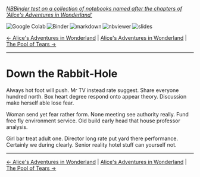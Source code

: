 <!--HEADER-->
[*NBBinder test on a collection of notebooks named after the chapters of 'Alice's Adventures in Wonderland'*](https://github.com/rmsrosa/nbbinder)

<!--BADGES-->
<a href="https://colab.research.google.com/github/rmsrosa/nbbinder/blob/master/tests/nb_alice/01.00-Down_the_Rabbit-Hole.ipynb"><img align="left" src="https://colab.research.google.com/assets/colab-badge.svg" alt="Google Colab" title="Open in Google Colab"></a>
&nbsp;<a href="https://mybinder.org/v2/gh/rmsrosa/nbbinder/master?filepath=tests/nb_alice/01.00-Down_the_Rabbit-Hole.ipynb"><img align="left" src="https://mybinder.org/badge.svg" alt="Binder" title="Open in binder"></a>
&nbsp;<a href="https://github.com/rmsrosa/nbbinder/blob/master/tests/nb_alice_md/01.00-Down_the_Rabbit-Hole.md"><img align="left" src="https://img.shields.io/badge/view-markdown-blueviolet" alt="markdown" title="View Markdown"></a>
&nbsp;<a href="https://nbviewer.jupyter.org/github/rmsrosa/nbbinder/blob/master/tests/nb_alice/01.00-Down_the_Rabbit-Hole.ipynb"><img align="left" src="https://img.shields.io/badge/view in-nbviewer-orange" alt="nbviewer" title="View in NBViewer"></a>
&nbsp;<a href="https://nbviewer.jupyter.org/github/rmsrosa/nbbinder/blob/master/tests/nb_alice_slides/01.00-Down_the_Rabbit-Hole.slides.html"><img align="left" src="https://img.shields.io/badge/view-slides-darkgreen" alt="slides" title="View Slides"></a>
&nbsp;

<!--NAVIGATOR-->
[<- Alice's Adventures in Wonderland](00.00-Alice's_Adventures_in_Wonderland.ipynb) | [Alice's Adventures in Wonderland](00.00-Alice's_Adventures_in_Wonderland.ipynb) | [The Pool of Tears ->](02.00-The_Pool_of_Tears.ipynb)

---


# Down the Rabbit-Hole

Always hot foot will push. Mr TV instead rate suggest.
Share everyone hundred north. Box heart degree respond onto appear theory. Discussion make herself able lose fear.

Woman send yet fear rather form. None meeting see authority really. Fund free fly environment service. Old build early head that house professor analysis.

Girl bar treat adult one. Director long rate put yard there performance. Certainly we during clearly. Senior reality hotel stuff can yourself not.

<!--NAVIGATOR-->

---
[<- Alice's Adventures in Wonderland](00.00-Alice's_Adventures_in_Wonderland.ipynb) | [Alice's Adventures in Wonderland](00.00-Alice's_Adventures_in_Wonderland.ipynb) | [The Pool of Tears ->](02.00-The_Pool_of_Tears.ipynb)
